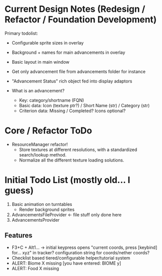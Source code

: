 # Current Design Notes (Redesign / Refactor / Foundation Development)

Primary todolist:
- Configurable sprite sizes in overlay
- Background + names for main advancements in overlay
- Basic layout in main window
- Get only advancement file from advancements folder for instance

- "Advancement Status" rich object fed into display adaptors
- What is an advancement?
    - Key: category/shortname (FQN)
    - Basic data: Icon (texture ptr?) / Short Name (str) / Category (str)
    - Criterion data: Missing / Completed? Icons optional?

# Core / Refactor ToDo

- ResourceManager refactor!
    - Store textures at different resolutions, with a standardized search/lookup method.
    - Normalize all the different texture loading solutions.

# Initial Todo List (mostly old... I guess)

1. Basic animation on turntables
    - Render background sprites
2. AdvancementsFileProvider <- file stuff only done here
3. AdvancementsProvider

## Features

- F3+C + Alt1... -> initial keypress opens "current coords, press [keybind] for... xyz" in tracker? configuration string for coords/nether coords?
- Checklist based tiered/configurable helper/tutorial system
- ALERT: Biome X missing [you have entered: BIOME y]
- ALERT: Food X missing
